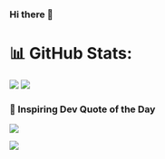 ### Hi there 👋
# 📊 GitHub Stats:
<!--![](https://github-readme-stats.vercel.app/api?username=PRAMOD-SAMSON&theme=light&hide_border=true&include_all_commits=true&count_private=true)<br/>
![](https://github-readme-stats.vercel.app/api/top-langs/?username=PRAMOD-SAMSON&theme=light&hide_border=true&include_all_commits=true&count_private=true&layout=compact)<br/> -->
![](https://github-profile-summary-cards.vercel.app/api/cards/profile-details?username=PRAMOD-SAMSON)
![](https://github-readme-activity-graph-mnex.vercel.app/graph?username=PRAMOD-SAMSON&bg_color=0d1117&color=00FF00&line=32CD32&point=006400&area=true&hide_border=true&hide_title=true)


### 🚀 Inspiring Dev Quote of the Day 
![](https://quotes-github-readme.vercel.app/api?type=horizontal&theme=radical)

[![](https://visitcount.itsvg.in/api?id=PRAMOD-SAMSON&label=Profile%20Views&icon=5&pretty=true)](https://visitcount.itsvg.in)
<!--

## 🏆 GitHub Trophies
![](https://github-profile-trophy.vercel.app/?username=PRAMOD-SAMSON&theme=darkhub&no-frame=false&no-bg=false&margin-w=4)
**PRAMOD-SAMSON/PRAMOD-SAMSON** is a ✨ _special_ ✨ repository because its `README.md` (this file) appears on your GitHub profile.

Here are some ideas to get you started:

- 🔭 I’m currently working on ...
- 🌱 I’m currently learning ...
- 👯 I’m looking to collaborate on ...
- 🤔 I’m looking for help with ...
- 💬 Ask me about ...
- 📫 How to reach me: ...
- 😄 Pronouns: ...
- ⚡ Fun fact: ...
-->
